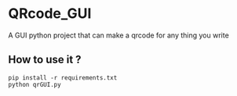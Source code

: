 # QRcode_GUI
A GUI python project that can make a qrcode for any thing you write 

## How to use it ?

```
pip install -r requirements.txt
python qrGUI.py
```

